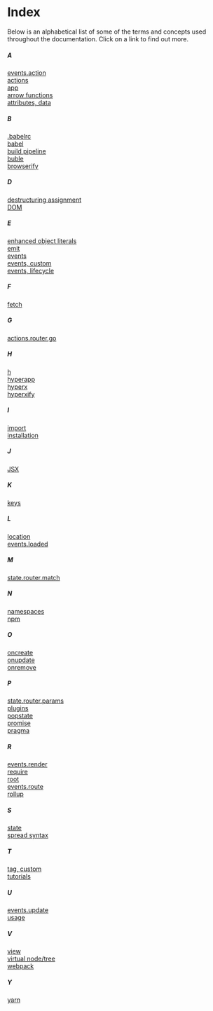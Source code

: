 # Index

Below is an alphabetical list of some of the terms and concepts used throughout the documentation. Click on a link to find out more.

##### A
[events.action](/docs/api.md#action)<br>
[actions](/docs/core.md#actions)<br>
[app](/docs/api.md#app)<br>
[arrow functions](https://developer.mozilla.org/en/docs/Web/JavaScript/Reference/Functions/Arrow_functions)<br>
[attributes, data](/docs/core.md#data-attributes)<br>

##### B
[.babelrc](https://babeljs.io/docs/usage/babelrc/)<br>
[babel](https://github.com/babel/babel)<br>
[build pipeline](/docs/getting-started.md#build-pipeline)<br>
[buble](https://gitlab.com/Rich-Harris/buble)<br>
[browserify](https://github.com/substack/node-browserify)<br>

##### D
[destructuring assignment](https://developer.mozilla.org/en-US/docs/Web/JavaScript/Reference/Operators/Destructuring_assignment)<br>
[DOM](https://developer.mozilla.org/en-US/docs/Web/API/Document_Object_Model/Introduction)<br>

##### E
[enhanced object literals](https://developer.mozilla.org/en-US/docs/Web/JavaScript/Guide/Grammar_and_Types#Enhanced_Object_literals)<br>
[emit](/docs/api.md#emit)<br>
[events](/docs/core.md#events)<br>
[events, custom](/docs/core.md#custom-events)<br>
[events, lifecycle](/docs/lifecycle-events.md)<br>

##### F
[fetch](https://developer.mozilla.org/en-US/docs/Web/API/Fetch_API)<br>

##### G
[actions.router.go](/docs/routing.md#go)<br>

##### H
[h](/docs/api.md#h)<br>
[hyperapp](https://github.com/hyperapp/hyperapp/blob/master/src/index.js)<br>
[hyperx](/docs/hyperx.md)<br>
[hyperxify](https://github.com/substack/hyperxify)<br>

##### I
[import](https://developer.mozilla.org/en-US/docs/Web/JavaScript/Reference/Statements/import)<br>
[installation](/docs/getting-started.md#installation)<br>

##### J
[JSX](/docs/jsx.md)<br>

##### K
[keys](/docs/keys.md)<br>

##### L
[location](https://developer.mozilla.org/en-US/docs/Web/API/Location)<br>
[events.loaded](/docs/api.md#loaded)<br>

##### M
[state.router.match](/docs/routing.md#match)<br>

##### N
[namespaces](/docs/core.md#namespaces)<br>
[npm](https://www.npmjs.com/)<br>

##### O
[oncreate](/docs/lifecycle-events.md#oncreate)<br>
[onupdate](/docs/lifecycle-events.md#onupdate)<br>
[onremove](/docs/lifecycle-events.md#onremove)<br>

##### P
[state.router.params](/docs/routing.md#params)<br>
[plugins](/docs/core.md#plugins)<br>
[popstate](https://developer.mozilla.org/en-US/docs/Web/Events/popstate)<br>
[promise](https://developer.mozilla.org/en-US/docs/Web/JavaScript/Reference/Global_Objects/Promise)<br>
[pragma](https://babeljs.io/docs/plugins/transform-react-jsx/#optionspragma)<br>

##### R
[events.render](/docs/api.md#render)<br>
[require](https://nodejs.org/api/modules.html#modules_module_require_id)<br>
[root](/docs/core.md#root)<br>
[events.route](/docs/routing.md#route)<br>
[rollup](https://github.com/rollup/rollup)<br>

##### S
[state](/docs/core.md#view-and-state)<br>
[spread syntax](https://developer.mozilla.org/en-US/docs/Web/JavaScript/Reference/Operators/Spread_operator)<br>

##### T
[tag, custom](/docs/custom-tags.md)<br>
[tutorials](/docs/tutorials.md)<br>

##### U
[events.update](/docs/api.md#update)<br>
[usage](/docs/getting-started.md#usage)<br>

##### V
[view](/docs/core.md#view-and-state)<br>
[virtual node/tree](/docs/core.md#virtual-nodes)<br>
[webpack](https://github.com/webpack/webpack)<br>

##### Y
[yarn](https://github.com/yarnpkg/yarn)<br>
